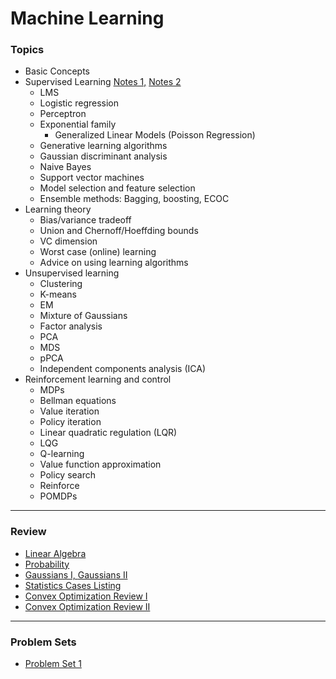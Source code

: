 # Machine Learning

### Topics
- Basic Concepts
- Supervised Learning [Notes 1,](https://github.com/inespancorbo/Machine-Learning/blob/master/Notes/Notes1.pdf) [Notes 2](https://github.com/inespancorbo/Machine-Learning/blob/master/Notes/Notes2.pdf)
  - LMS
  - Logistic regression
  - Perceptron
  - Exponential family
    - Generalized Linear Models (Poisson Regression)
  - Generative learning algorithms
  - Gaussian discriminant analysis
  - Naive Bayes
  - Support vector machines
  - Model selection and feature selection
  - Ensemble methods: Bagging, boosting, ECOC
- Learning theory
  - Bias/variance tradeoff
  - Union and Chernoff/Hoeffding bounds
  - VC dimension
  - Worst case (online) learning
  - Advice on using learning algorithms
- Unsupervised learning
  - Clustering
  - K-means
  - EM
  - Mixture of Gaussians
  - Factor analysis
  - PCA
  - MDS
  - pPCA
  - Independent components analysis (ICA)
- Reinforcement learning and control
  - MDPs
  - Bellman equations
  - Value iteration
  - Policy iteration
  - Linear quadratic regulation (LQR)
  - LQG
  - Q-learning
  - Value function approximation
  - Policy search
  - Reinforce
  - POMDPs
---
### Review
- [Linear Algebra](https://github.com/inespancorbo/Machine-Learning/blob/master/Notes/linalg_review.pdf)
- [Probability](https://github.com/inespancorbo/Machine-Learning/blob/master/Notes/prob_review.pdf)
- [Gaussians I, ](https://github.com/inespancorbo/Machine-Learning/blob/master/Notes/gaussians.pdf)[Gaussians II](https://github.com/inespancorbo/Machine-Learning/blob/master/Notes/more_on_gaussians.pdf)
- [Statistics Cases Listing](https://github.com/inespancorbo/Machine-Learning/blob/master/Notes/examples_statistics.pdf)
- [Convex Optimization Review I](https://github.com/inespancorbo/Machine-Learning/blob/master/Notes/convex_I.pdf)
- [Convex Optimization Review II](https://github.com/inespancorbo/Machine-Learning/blob/master/Notes/convex_II.pdf)
---
### Problem Sets
- [Problem Set 1](https://github.com/inespancorbo/Machine-Learning/tree/master/ps1)
